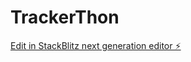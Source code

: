 # TrackerThon

[Edit in StackBlitz next generation editor ⚡️](https://stackblitz.com/~/github.com/Nanothefirst/TrackerThon)